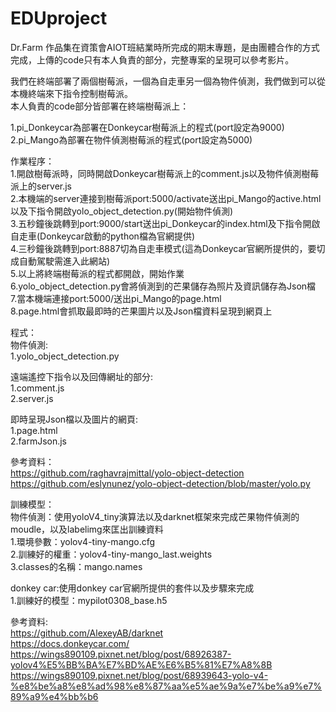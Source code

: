 # EDUproject
Dr.Farm
作品集在資策會AIOT班結業時所完成的期末專題，是由團體合作的方式完成，上傳的code只有本人負責的部分，完整專案的呈現可以參考影片。  
  
我們在終端部署了兩個樹莓派，一個為自走車另一個為物件偵測，我們做到可以從本機終端來下指令控制樹莓派。  
本人負責的code部分皆部署在終端樹莓派上：  
  
1.pi_Donkeycar為部署在Donkeycar樹莓派上的程式(port設定為9000)  
2.pi_Mango為部署在物件偵測樹莓派的程式(port設定為5000)  
  
作業程序：  
1.開啟樹莓派時，同時開啟Donkeycar樹莓派上的comment.js以及物件偵測樹莓派上的server.js  
2.本機端的server連接到樹莓派port:5000/activate送出pi_Mango的active.html以及下指令開啟yolo_object_detection.py(開始物件偵測)  
3.五秒鐘後跳轉到port:9000/start送出pi_Donkeycar的index.html及下指令開啟自走車(Donkeycar啟動的python檔為官網提供)  
4.三秒鐘後跳轉到port:8887切為自走車模式(這為Donkeycar官網所提供的，要切成自動駕駛需進入此網站)  
5.以上將終端樹莓派的程式都開啟，開始作業  
6.yolo_object_detection.py會將偵測到的芒果儲存為照片及資訊儲存為Json檔  
7.當本機端連接port:5000/送出pi_Mango的page.html  
8.page.html會抓取最即時的芒果圖片以及Json檔資料呈現到網頁上  
  
  
程式：  
物件偵測:  
1.yolo_object_detection.py  
  
遠端遙控下指令以及回傳網址的部分:  
1.comment.js   
2.server.js  
  
即時呈現Json檔以及圖片的網頁:  
1.page.html  
2.farmJson.js  
  
參考資料：  
https://github.com/raghavrajmittal/yolo-object-detection 
https://github.com/eslynunez/yolo-object-detection/blob/master/yolo.py
  
  
訓練模型：  
物件偵測：使用yoloV4_tiny演算法以及darknet框架來完成芒果物件偵測的moudle，以及labelimg來匡出訓練資料  
1.環境參數：yolov4-tiny-mango.cfg  
2.訓練好的權重：yolov4-tiny-mango_last.weights  
3.classes的名稱：mango.names  
  
donkey car:使用donkey car官網所提供的套件以及步驟來完成   
1.訓練好的模型：mypilot0308_base.h5  
  
參考資料:  
https://github.com/AlexeyAB/darknet  
https://docs.donkeycar.com/  
https://wings890109.pixnet.net/blog/post/68926387-yolov4%E5%BB%BA%E7%BD%AE%E6%B5%81%E7%A8%8B  
https://wings890109.pixnet.net/blog/post/68939643-yolo-v4-%e8%be%a8%e8%ad%98%e8%87%aa%e5%ae%9a%e7%be%a9%e7%89%a9%e4%bb%b6  
